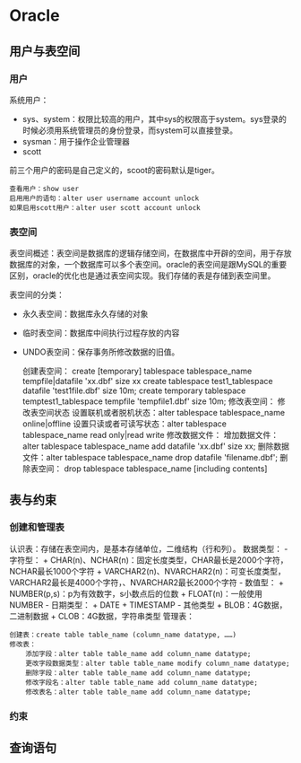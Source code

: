 # Oracle

## 用户与表空间
### 用户
系统用户：
* sys、system：权限比较高的用户，其中sys的权限高于system。sys登录的时候必须用系统管理员的身份登录，而system可以直接登录。
* sysman：用于操作企业管理器
* scott

前三个用户的密码是自己定义的，scoot的密码默认是tiger。

    查看用户：show user
    启用用户的语句：alter user username account unlock
    如果启用scott用户：alter user scott account unlock


### 表空间
表空间概述：表空间是数据库的逻辑存储空间，在数据库中开辟的空间，用于存放数据库的对象，一个数据库可以多个表空间。oracle的表空间是跟MySQL的重要区别，oracle的优化也是通过表空间实现。我们存储的表是存储到表空间里。

表空间的分类：
* 永久表空间：数据库永久存储的对象
* 临时表空间：数据库中间执行过程存放的内容
* UNDO表空间：保存事务所修改数据的旧值。

    创建表空间：
    create [temporary] tablespace tablespace_name tempfile|datafile 'xx.dbf' size xx
    create tablespace test1_tablespace datafile 'test1file.dbf' size 10m;
    create temporary tablespace temptest1_tablespace tempfile 'tempfile1.dbf' size 10m;
    修改表空间：
        修改表空间状态
            设置联机或者脱机状态：alter tablespace tablespace_name online|offline
            设置只读或者可读写状态：alter tablespace tablespace_name read only|read write
        修改数据文件：
            增加数据文件：alter tablespace tablespace_name add datafile 'xx.dbf' size xx;
            删除数据文件：alter tablespace tablespace_name drop datafile 'filename.dbf';
    删除表空间：
        drop tablespace tablespace_name [including contents]

## 表与约束
### 创建和管理表
认识表：存储在表空间内，是基本存储单位，二维结构（行和列）。
数据类型：
    - 字符型：
        + CHAR(n)、NCHAR(n)：固定长度类型，CHAR最长是2000个字符，NCHAR最长1000个字符
        + VARCHAR2(n)、NVARCHAR2(n)：可变长度类型，VARCHAR2最长是4000个字符，、NVARCHAR2最长2000个字符
    - 数值型：
        + NUMBER(p,s)：p为有效数字，s小数点后的位数
        + FLOAT(n)：一般使用NUMBER
    - 日期类型：
        + DATE
        + TIMESTAMP
    - 其他类型
        + BLOB：4G数据，二进制数据
        + CLOB：4G数据，字符串类型
管理表：
    
    创建表：create table table_name (column_name datatype, ……)
    修改表：
        添加字段：alter table table_name add column_name datatype;
        更改字段数据类型：alter table table_name modify column_name datatype;
        删除字段：alter table table_name add column_name datatype;
        修改字段名：alter table table_name add column_name datatype;
        修改表名：alter table table_name add column_name datatype;
### 约束


## 查询语句
